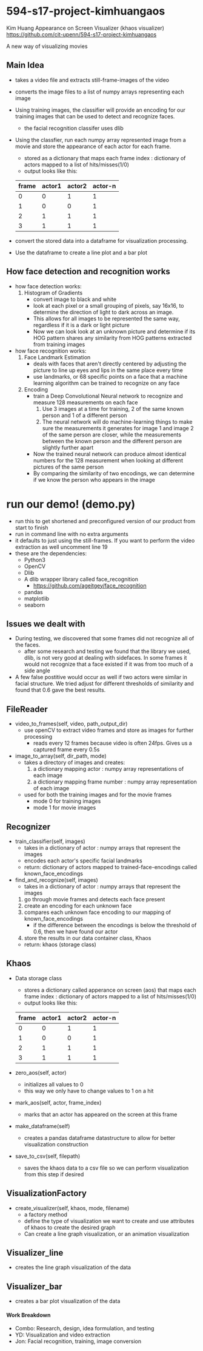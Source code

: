 # 594-s17-project-kimhuangaos
Kim Huang Appearance on Screen Visualizer (khaos visualizer)
https://github.com/cit-upenn/594-s17-project-kimhuangaos

A new way of visualizing movies 
## Main Idea
- takes a video file and extracts still-frame-images of the video
- converts the image files to a list of numpy arrays representing each image
- Using training images, the classifier will provide an encoding for our training images that can be used to detect and recognize faces.
	- the facial recognition classifer uses dlib
- Using the classfier, run each numpy array represented image from a movie and store the appearance of each actor for each frame. 
	- stored as a dictionary that maps each frame index : dictionary of actors mapped to a list of hits/misses(1/0) 
	- output looks like this:
	
	frame|actor1|actor2|actor-n
	-----|------|------|-------
	0  	 | 0	| 1    | 1
	1	 | 0    | 0    | 1
	2	 | 1	| 1	   | 1
	3    | 1	| 1    | 1

- convert the stored data into a dataframe for visualization processing.
- Use the dataframe to create a line plot and a bar plot 

## How face detection and recognition works
- how face detection works:
	1. Histogram of Gradients
		- convert image to black and white
		- look at each pixel or a small grouping of pixels, say 16x16, to determine the direction of light to dark across an image.
		- This allows for all images to be represented the same way, regardless if it is a dark or light picture 
		- Now we can look look at an unknown picture and determine if its HOG pattern shares any similarity from HOG patterns extracted from training images
- how face recognition works:
	1. Face Landmark Estimation
		- deals with faces that aren't directly centered by adjusting the picture to line up eyes and lips in the same place every time
		- use landmarks, or 68 specific points on a face that a machine learning algorithm can be trained to recognize on any face 
	2. Encoding
		- train a Deep Convolutional Neural network to recognize and measure 128 measurements on each face
			1. Use 3 images at a time for training, 2 of the same known person and 1 of a different person
			3. The neural network will do machine-learning things to make sure the measurements it generates for image 1 and image 2 of the same person are closer, while the measurements between the known person and the different person are slightly further apart
		- Now the trained neural network can produce almost identical numbers for the 128 measurement when looking at different pictures of the same person
		- By comparing the similarity of two encodings, we can determine if we know the person who appears in the image

# run our demo! (demo.py) 
- run this to get shortened and preconfigured version of our product from start to finish
- run in command line with no extra arguments
- it defaults to just using the still-frames. If you want to perform the video extraction as well uncomment line 19
- these are the dependencies:
	- Python3
	- OpenCV
	- Dlib
	- A dlib wrapper library called face_recognition 
		- https://github.com/ageitgey/face_recognition 
	- pandas
	- matplotlib 
	- seaborn

## Issues we dealt with
- During testing, we discovered that some frames did not recognize all of the faces. 
	- after some research and testing we found that the library we used, dlib, is not very good at dealing with sidefaces. In some frames it would not recognize that a face existed if it was from too much of a side angle
- A few false postitive would occur as well if two actors were similar in facial structure. We tried adjust for different thresholds of similarity and found that 0.6 gave the best results. 


## FileReader
- video_to_frames(self, video, path_output_dir)
	- use openCV to extract video frames and store as images for further processing
		- reads every 12 frames because video is often 24fps. Gives us a captured frame every 0.5s
- image_to_array(self, dir_path, mode)
	- takes a directory of images and creates:
		1. a dictionary mapping actor : numpy array representations of each image 
		2. a dictionary mapping frame number : numpy array representation of each image
	- used for both the training images and for the movie frames
		- mode 0 for training images
		- mode 1 for movie images
	 
## Recognizer
- train_classifier(self, images)
	- takes in a dictionary of actor : numpy arrays that represent the images
	- encodes each actor's specific facial landmarks 
	- return: dictionary of actors mapped to trained-face-encodings called known_face_encodings
- find_and_recognize(self, images)
	- takes in a dictionary of actor : numpy arrays that represent the images
	1. go through movie frames and detects each face present
	2. create an encoding for each unknown face
	3. compares each unknown face encoding to our mapping of known_face_encodings 
		- if the difference between the encodings is below the threshold of 0.6, then we have found our actor
	4. store the results in our data container class, Khaos
	- return: khaos (storage class)

## Khaos
- Data storage class
	- stores a dictionary called apperance on screen (aos) that maps each frame index : dictionary of actors mapped to a list of hits/misses(1/0) 
	- output looks like this:
	
	frame|actor1|actor2|actor-n
	-----|------|------|-------
	0  	 | 0	| 1    | 1
	1	 | 0    | 0    | 1
	2	 | 1	| 1	   | 1
	3    | 1	| 1    | 1
- zero_aos(self, actor)
	- initializes all values to 0
	- this way we only have to change values to 1 on a hit
- mark_aos(self, actor, frame_index)
	- marks that an actor has appeared on the screen at this frame
- make_dataframe(self)
	- creates a pandas dataframe datastructure to allow for better visualization construction
- save_to_csv(self, filepath)
	- saves the khaos data to a csv file so we can perform visualization from this step if desired

## VisualizationFactory
- create_visualizer(self, khaos, mode, filename)
	- a factory method
	- define the type of visualization we want to create and use attributes of khaos to create the desired graph
	- Can create a line graph visualization, or an animation visualization

## Visualizer_line
- creates the line graph visualization of the data

## Visualizer_bar
- creates a bar plot visualization of the data


#### Work Breakdown
- Combo: Research, design, idea formulation, and testing
- YD: Visualization and video extraction 
- Jon: Facial recognition, training, image conversion
